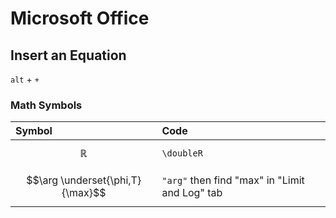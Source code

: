 # Microsoft Office

## Insert an Equation

`alt` + `+` 

### Math Symbols

| Symbol | Code |
| :--- | :--- |
| $$\mathbb{R}$$ | `\doubleR` |
| $$\arg \underset{\phi,T}{\max}$$ | `"arg"` then find "max" in "Limit and Log" tab |

